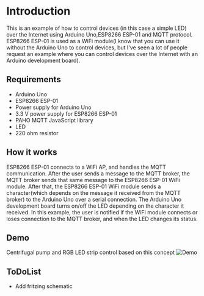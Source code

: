 # Introduction
This is an example of how to control devices (in this case a simple LED) over the Internet using Arduino Uno,ESP8266 ESP-01 and MQTT protocol. ESP8266 ESP-01 is used as a WiFi module(I know that you can use it without the Arduino Uno to control devices, but I've seen a lot of people request an example where you can control devices over the Internet with an Arduino development board).

## Requirements
- Arduino Uno
- ESP8266 ESP-01
- Power supply for Arduino Uno
- 3.3 V power supply for ESP8266 ESP-01
- PAHO MQTT JavaScript library
- LED
- 220 ohm resistor

## How it works
ESP8266 ESP-01 connects to a WiFi AP, and handles the MQTT communication. After the user sends a message to the MQTT broker, the MQTT broker sends that same message to the ESP8266 ESP-01 WiFi module. After that, the ESP8266 ESP-01 WiFi module sends a character(which depends on the message it received from the MQTT broker) to the Arduino Uno over a serial connection. The Arduino Uno development board turns on/off the LED depending on the character it received. In this example, the user is notified if the WiFi module connects or loses connection to the MQTT broker, and when the LED changes its status.

## Demo
Centrifugal pump and RGB LED strip control based on this concept
![Demo](img/demo.gif)

## ToDoList
- Add fritzing schematic
